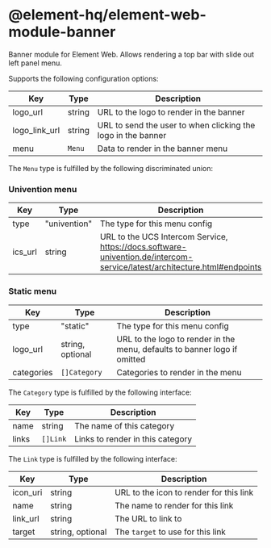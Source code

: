 # @element-hq/element-web-module-banner

Banner module for Element Web.
Allows rendering a top bar with slide out left panel menu.

Supports the following configuration options:

| Key           | Type   | Description                                                  |
| ------------- | ------ | ------------------------------------------------------------ |
| logo_url      | string | URL to the logo to render in the banner                      |
| logo_link_url | string | URL to send the user to when clicking the logo in the banner |
| menu          | `Menu` | Data to render in the banner menu                            |

The `Menu` type is fulfilled by the following discriminated union:

### Univention menu

| Key     | Type         | Description                                                                                                              |
| ------- | ------------ | ------------------------------------------------------------------------------------------------------------------------ |
| type    | "univention" | The type for this menu config                                                                                            |
| ics_url | string       | URL to the UCS Intercom Service, https://docs.software-univention.de/intercom-service/latest/architecture.html#endpoints |

### Static menu

| Key        | Type             | Description                                                               |
| ---------- | ---------------- | ------------------------------------------------------------------------- |
| type       | "static"         | The type for this menu config                                             |
| logo_url   | string, optional | URL to the logo to render in the menu, defaults to banner logo if omitted |
| categories | `[]Category`     | Categories to render in the menu                                          |

The `Category` type is fulfilled by the following interface:

| Key   | Type     | Description                      |
| ----- | -------- | -------------------------------- |
| name  | string   | The name of this category        |
| links | `[]Link` | Links to render in this category |

The `Link` type is fulfilled by the following interface:

| Key      | Type             | Description                             |
| -------- | ---------------- | --------------------------------------- |
| icon_uri | string           | URL to the icon to render for this link |
| name     | string           | The name to render for this link        |
| link_url | string           | The URL to link to                      |
| target   | string, optional | The `target` to use for this link       |
